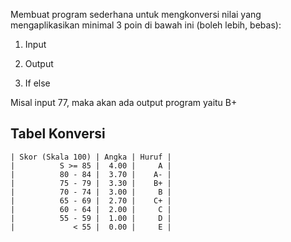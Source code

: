 Membuat program sederhana untuk mengkonversi nilai yang mengaplikasikan minimal 3 poin di bawah ini (boleh lebih, bebas):

1. Input

2. Output

3. If else

Misal input 77, maka akan ada output program yaitu B+

## Tabel Konversi
```
| Skor (Skala 100) | Angka | Huruf |
|          S >= 85 |  4.00 |     A |
|          80 - 84 |  3.70 |    A- |
|          75 - 79 |  3.30 |    B+ |
|          70 - 74 |  3.00 |     B |
|          65 - 69 |  2.70 |    C+ | 
|          60 - 64 |  2.00 |     C |
|          55 - 59 |  1.00 |     D |
|             < 55 |  0.00 |     E |
```
